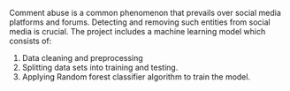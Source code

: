 Comment abuse is a common phenomenon that prevails over social media platforms and forums. Detecting and removing such entities from social media is crucial.
The project includes a machine learning model which consists of:
1. Data cleaning and preprocessing
2. Splitting data sets into training and testing.
3. Applying Random forest classifier algorithm to train the model.

